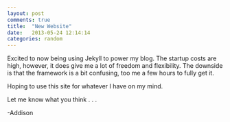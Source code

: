 ```yaml
---
layout: post
comments: true
title:  "New Website"
date:   2013-05-24 12:14:14
categories: random
---
```


Excited to now being using Jekyll to power my blog.  The startup costs are high, however, it does give me a lot of freedom and flexibility.  The downside is that the framework is a bit confusing, too me a few hours to fully get it.

Hoping to use this site for whatever I have on my mind.

Let me know what you think . . . 

-Addison